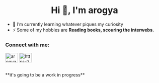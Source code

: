 <h1 align="center">Hi 👋, I'm arogya</h1>


- 🌱 I’m currently learning whatever piques my curiosity
- ⚡ Some of my hobbies are **Reading books, scouring the interwebs.**

<h3 align="left">Connect with me:</h3>
<p align="left">
<a href="https://twitter.com/arogya30" target="blank"><img align="center" src="https://raw.githubusercontent.com/rahuldkjain/github-profile-readme-generator/master/src/images/icons/Social/twitter.svg" alt="arogya30" height="30" width="40" /></a>
<a href="https://linkedin.com/in/https://www.linkedin.com/in/arogya-bichpuria/" target="blank"><img align="center" src="https://raw.githubusercontent.com/rahuldkjain/github-profile-readme-generator/master/src/images/icons/Social/linked-in-alt.svg" alt="https://www.linkedin.com/in/arogya-bichpuria/" height="30" width="40" /></a>
</p>


<br/>
**it's going to be a work in progress** 
